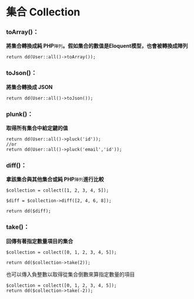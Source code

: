 # 集合 Collection

### toArray\(\)：

**將集合轉換成純 PHP**`陣列`**。假如集合的數值是Eloquent模型，也會被轉換成陣列**

```
return dd(User::all()->toArray());
```

### toJson\(\)：

**將集合轉換成 JSON**

```
return dd(User::all()->toJson());
```

### plunk\(\)：

**取得所有集合中給定鍵的值**

```
return dd(User::all()->pluck('id'));
//or 
return dd(User::all()->pluck('email','id'));
```

### diff\(\)：

**拿該集合與其他集合或純 PHP**`陣列`**進行比較**

```
$collection = collect([1, 2, 3, 4, 5]);

$diff = $collection->diff([2, 4, 6, 8]);

return dd($diff);
```

### take\(\)：

**回傳有著指定數量項目的集合**

```
$collection = collect([0, 1, 2, 3, 4, 5]);

return dd($collection->take(2));
```

也可以傳入負整數以取得從集合倒數來算指定數量的項目

```
$collection = collect([0, 1, 2, 3, 4, 5]);
return dd($collection->take(-2));
```



